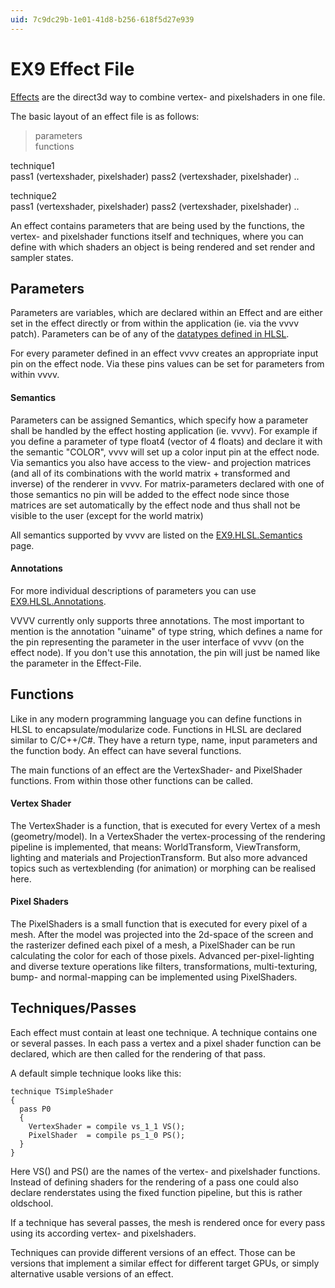 ```yaml
---
uid: 7c9dc29b-1e01-41d8-b256-618f5d27e939
---
```


# EX9 Effect File
<a href="http://msdn2.microsoft.com/en-us/library/bb173329(VS.85).aspx" class="extURL" target="_blank">Effects</a> are the direct3d way to combine vertex- and pixelshaders in one file.   

The basic layout of an effect file is as follows:  

>parameters  
functions  

technique1  
  pass1 (vertexshader, pixelshader)
  pass2 (vertexshader, pixelshader)
  ..
 
technique2  
  pass1 (vertexshader, pixelshader)
  pass2 (vertexshader, pixelshader)
  ..

An effect contains parameters that are being used by the functions, the vertex- and pixelshader functions itself and techniques, where you can define with which shaders an object is being rendered and set render and sampler states.  

## Parameters
Parameters are variables, which are declared within an Effect and are either set in the effect directly or from within the application (ie. via the vvvv patch). Parameters can be of any of the <a href="http://msdn2.microsoft.com/en-us/library/bb509587(VS.85).aspx" class="extURL" target="_blank">datatypes defined in HLSL</a>.  

For every parameter defined in an effect vvvv creates an appropriate input pin on the effect node. Via these pins values can be set for parameters from within vvvv.   
#### Semantics
Parameters can be assigned Semantics, which specify how a parameter shall be handled by the effect hosting application (ie. vvvv). For example if you define a parameter of type float4 (vector of 4 floats) and declare it with the semantic "COLOR", vvvv will set up a color input pin at the effect node.   
Via semantics you also have access to the view- and projection matrices (and all of its combinations with the world matrix + transformed and inverse) of the renderer in vvvv. For matrix-parameters declared with one of those semantics no pin will be added to the effect node since those matrices are set automatically by the effect node and thus shall not be visible to the user (except for the world matrix)  

All semantics supported by vvvv are listed on the [EX9.HLSL.Semantics](xref:39f956cd-59d0-4445-b87c-57c56affb57c) page.   
#### Annotations
For more individual descriptions of parameters you can use [EX9.HLSL.Annotations](xref:c1f1412a-9d7c-48d0-911a-bea5d78ca373).   

VVVV currently only supports three annotations. The most important to mention is the annotation "uiname" of type string, which defines a name for the pin representing the parameter in the user interface of vvvv (on the effect node). If you don't use this annotation, the pin will just be named like the parameter in the Effect-File.  

## Functions
Like in any modern programming language you can define functions in HLSL to encapsulate/modularize code. Functions in HLSL are declared similar to C/C++/C#. They have a return type, name, input parameters and the function body. An effect can have several functions.   

The main functions of an effect are the VertexShader- and PixelShader functions. From within those other functions can be called.   

#### Vertex Shader
The VertexShader is a function, that is executed for every Vertex of a mesh (geometry/model). In a VertexShader the vertex-processing of the rendering pipeline is implemented, that means: WorldTransform, ViewTransform, lighting and materials and ProjectionTransform. But also more advanced topics such as vertexblending (for animation) or morphing can be realised here.  

#### Pixel Shaders
The PixelShaders is a small function that is executed for every pixel of a mesh. After the model was projected into the 2d-space of the screen and the rasterizer defined each pixel of a mesh, a PixelShader can be run calculating the color for each of those pixels. Advanced per-pixel-lighting and diverse texture operations like filters, transformations, multi-texturing, bump- and normal-mapping can be implemented using PixelShaders.   

## Techniques/Passes
Each effect must contain at least one technique. A technique contains one or several passes. In each pass a vertex and a pixel shader function can be declared, which are then called for the rendering of that pass.   

A default simple technique looks like this:  

```hlsl, line=0  
technique TSimpleShader  
{  
  pass P0
  {
    VertexShader = compile vs_1_1 VS();
    PixelShader  = compile ps_1_0 PS();
  }
}
```  

Here VS() and PS() are the names of the vertex- and pixelshader functions. Instead of defining shaders for the rendering of a pass one could also declare renderstates using the fixed function pipeline, but this is rather oldschool.  

If a technique has several passes, the mesh is rendered once for every pass using its according vertex- and pixelshaders.   

Techniques can provide different versions of an effect. Those can be versions that implement a similar effect for different target GPUs, or simply alternative usable versions of an effect.   